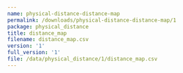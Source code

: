 ```yaml
---
name: physical-distance-distance-map
permalink: /downloads/physical-distance-distance-map/1
package: physical_distance
title: distance_map
filename: distance_map.csv
version: '1'
full_version: '1'
file: /data/physical_distance/1/distance_map.csv
---
```

